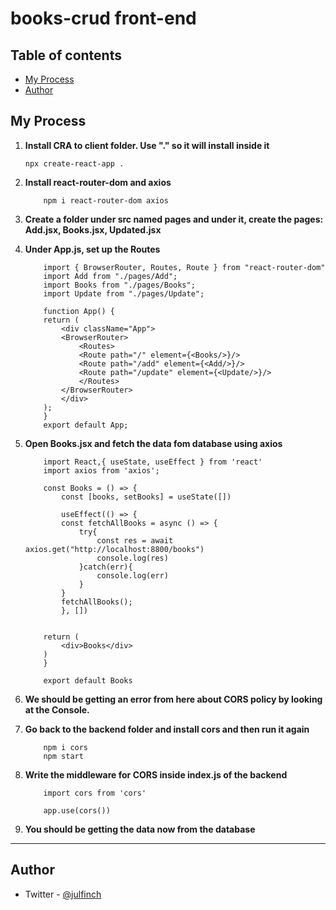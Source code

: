 # books-crud front-end
  
## Table of contents

- [My Process](#process)
- [Author](#author)


## My Process
1.  **Install CRA to client folder. Use "." so it will install inside it**

    ```shell
    npx create-react-app .
    ```

1.  **Install react-router-dom and axios**
    ```shell
        npm i react-router-dom axios
    ```

1.  **Create a folder under src named pages and under it, create the pages: Add.jsx, Books.jsx, Updated.jsx**
1.  **Under App.js, set up the Routes**
    ```shell
        import { BrowserRouter, Routes, Route } from "react-router-dom"
        import Add from "./pages/Add";
        import Books from "./pages/Books";
        import Update from "./pages/Update";

        function App() {
        return (
            <div className="App">
            <BrowserRouter>
                <Routes>
                <Route path="/" element={<Books/>}/>
                <Route path="/add" element={<Add/>}/>
                <Route path="/update" element={<Update/>}/>
                </Routes>
            </BrowserRouter>
            </div>
        );
        }
        export default App;
    ```

1. **Open Books.jsx and fetch the data fom database using axios**
    ```shell
        import React,{ useState, useEffect } from 'react'
        import axios from 'axios';

        const Books = () => {
            const [books, setBooks] = useState([])

            useEffect(() => {
            const fetchAllBooks = async () => {
                try{
                    const res = await axios.get("http://localhost:8800/books")
                    console.log(res)
                }catch(err){
                    console.log(err)
                }
            }
            fetchAllBooks();
            }, [])
            

        return (
            <div>Books</div>
        )
        }

        export default Books
    ```

1. **We should be getting an error from here about CORS policy by looking at the Console.**
1. **Go back to the backend folder and install cors and then run it again**
    ```shell
        npm i cors
        npm start
    ```
1. **Write the middleware for CORS inside index.js of the backend**
    ```shell
        import cors from 'cors'

        app.use(cors())
    ```
1. **You should be getting the data now from the database**



---
 
## Author
- Twitter - [@julfinch](https://www.twitter.com/julfinch)
